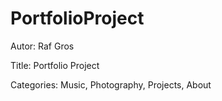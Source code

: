 # PortfolioProject

Autor: Raf Gros

Title: Portfolio  Project

Categories: Music, Photography, Projects, About

